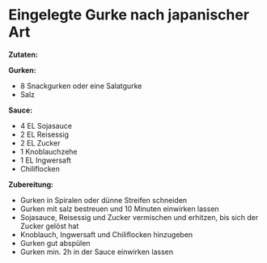 # Eingelegte Gurke nach japanischer Art

**Zutaten:**

**Gurken:**

- 8  Snackgurken oder eine Salatgurke
- Salz

**Sauce:**

- 4 EL Sojasauce
- 2 EL Reisessig
- 2 EL Zucker
- 1 Knoblauchzehe
- 1 EL Ingwersaft
- Chiliflocken

**Zubereitung:**

- Gurken in Spiralen oder dünne Streifen schneiden
- Gurken mit salz bestreuen und 10 Minuten einwirken lassen
- Sojasauce, Reisessig und Zucker vermischen und erhitzen, bis sich der Zucker gelöst hat
- Knoblauch, Ingwersaft und Chiliflocken hinzugeben
- Gurken gut abspülen
- Gurken min. 2h in der Sauce einwirken lassen
